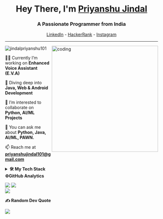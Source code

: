 <h1 align="center">Hey There, I'm <a href="https://instagram.com/jindalpriyanshu">Priyanshu Jindal</a> </h1>
<h3 align="center">A Passionate Programmer from India</h3>

<p align="center">
  <a href="https://www.linkedin.com/in/sanjay-k-v/">LinkedIn</a> - 
  <a href="https://www.hackerrank.com/priyanshu101/">HackerRank</a> -
  <a href="https://instagram.com/jindalpriyanshu">Instagram</a>
</p> 

--------------------------------------------

<img align="right" alt="coding" min-width="300px" max-width="300px" width="350px" src="https://raw.githubusercontent.com/sanjay-kv/sanjay-kv/main/Assets/illustration.png">

<p align="left"> <img src="https://komarev.com/ghpvc/?username=jindalpriyanshu101&label=Profile%20views&color=0e75b6&style=flat" alt="jindalpriyanshu101" /> </p>

🧑‍💻 Currently I’m working on **Enhanced Voice Assistant (E.V.A)**

🌱 Diving deep into **Java, Web & Android Development** 

👀 I’m interested to collaborate on **Python, AI/ML Projects** 

💬 You can ask me about **Python, Java, AI/ML, PAWN.** 

📫 Reach me at **priyanshujindal101@gmail.com** 

<!-- About me ended -->
 
<details>	
 <summary><b>🛠 My Tech Stack</b></summary><br>

![C](https://img.shields.io/badge/c-%2300599C.svg?style=for-the-badge&logo=c&logoColor=white) ![C++](https://img.shields.io/badge/c++-%2300599C.svg?style=for-the-badge&logo=c%2B%2B&logoColor=white) ![CSS3](https://img.shields.io/badge/css3-%231572B6.svg?style=for-the-badge&logo=css3&logoColor=white) ![Kotlin](https://img.shields.io/badge/kotlin-%237F52FF.svg?style=for-the-badge&logo=kotlin&logoColor=white) ![JavaScript](https://img.shields.io/badge/javascript-%23323330.svg?style=for-the-badge&logo=javascript&logoColor=%23F7DF1E) ![Java](https://img.shields.io/badge/java-%23ED8B00.svg?style=for-the-badge&logo=openjdk&logoColor=white) ![HTML5](https://img.shields.io/badge/html5-%23E34F26.svg?style=for-the-badge&logo=html5&logoColor=white) ![Markdown](https://img.shields.io/badge/markdown-%23000000.svg?style=for-the-badge&logo=markdown&logoColor=white) ![Lua](https://img.shields.io/badge/lua-%232C2D72.svg?style=for-the-badge&logo=lua&logoColor=white) ![Python](https://img.shields.io/badge/python-3670A0?style=for-the-badge&logo=python&logoColor=ffdd54) ![DigitalOcean](https://img.shields.io/badge/DigitalOcean-%230167ff.svg?style=for-the-badge&logo=digitalOcean&logoColor=white) ![Google Cloud](https://img.shields.io/badge/GoogleCloud-%234285F4.svg?style=for-the-badge&logo=google-cloud&logoColor=white) ![AWS](https://img.shields.io/badge/AWS-%23FF9900.svg?style=for-the-badge&logo=amazon-aws&logoColor=white) ![Vercel](https://img.shields.io/badge/vercel-%23000000.svg?style=for-the-badge&logo=vercel&logoColor=white) ![Oracle](https://img.shields.io/badge/Oracle-F80000?style=for-the-badge&logo=oracle&logoColor=white) ![Bootstrap](https://img.shields.io/badge/bootstrap-%238511FA.svg?style=for-the-badge&logo=bootstrap&logoColor=white) ![Django](https://img.shields.io/badge/django-%23092E20.svg?style=for-the-badge&logo=django&logoColor=white) ![Flask](https://img.shields.io/badge/flask-%23000.svg?style=for-the-badge&logo=flask&logoColor=white) ![NPM](https://img.shields.io/badge/NPM-%23CB3837.svg?style=for-the-badge&logo=npm&logoColor=white) ![MongoDB](https://img.shields.io/badge/MongoDB-%234ea94b.svg?style=for-the-badge&logo=mongodb&logoColor=white) ![MySQL](https://img.shields.io/badge/mysql-4479A1.svg?style=for-the-badge&logo=mysql&logoColor=white) ![SQLite](https://img.shields.io/badge/sqlite-%2307405e.svg?style=for-the-badge&logo=sqlite&logoColor=white) ![Canva](https://img.shields.io/badge/Canva-%2300C4CC.svg?style=for-the-badge&logo=Canva&logoColor=white) ![Figma](https://img.shields.io/badge/figma-%23F24E1E.svg?style=for-the-badge&logo=figma&logoColor=white) ![Pandas](https://img.shields.io/badge/pandas-%23150458.svg?style=for-the-badge&logo=pandas&logoColor=white) ![TensorFlow](https://img.shields.io/badge/TensorFlow-%23FF6F00.svg?style=for-the-badge&logo=TensorFlow&logoColor=white) ![NumPy](https://img.shields.io/badge/numpy-%23013243.svg?style=for-the-badge&logo=numpy&logoColor=white) ![Matplotlib](https://img.shields.io/badge/Matplotlib-%23ffffff.svg?style=for-the-badge&logo=Matplotlib&logoColor=black) ![OpenCV](https://img.shields.io/badge/opencv-%23white.svg?style=for-the-badge&logo=opencv&logoColor=white)

</details>

<!--

<h2 align="left">Connect with me:</h2>
<p align="left">
<a href="https://linkedin.com/in/priyanshuaggarwal" target="blank"><img align="center" src="https://raw.githubusercontent.com/rahuldkjain/github-profile-readme-generator/master/src/images/icons/Social/linked-in-alt.svg" alt="priyanshuaggarwal" height="30" width="40" /></a>
<a href="https://instagram.com/jindalpriyanshu" target="blank"><img align="center" src="https://raw.githubusercontent.com/rahuldkjain/github-profile-readme-generator/master/src/images/icons/Social/instagram.svg" alt="jindalpriyanshu" height="30" width="40" /></a>
<a href="https://www.hackerrank.com/priyanshu101" target="blank"><img align="center" src="https://raw.githubusercontent.com/rahuldkjain/github-profile-readme-generator/master/src/images/icons/Social/hackerrank.svg" alt="priyanshu101" height="30" width="40" /></a>
</p>

-->

 <summary><b>⚙️GitHub Analytics</b></summary>
 
![](https://github-readme-stats.vercel.app/api?username=jindalpriyanshu101&theme=radical&hide_border=false&include_all_commits=true&count_private=true)
![](https://github-readme-streak-stats.herokuapp.com/?user=jindalpriyanshu101&theme=radical&hide_border=false)<br/>
![](https://github-readme-stats.vercel.app/api/top-langs/?username=jindalpriyanshu101&theme=radical&hide_border=false&include_all_commits=true&count_private=true&layout=compact)

<!--### ✍️ Random Dev Quote -->
 <summary><b>✍️ Random Dev Quote</b></summary>
 
![](https://quotes-github-readme.vercel.app/api?type=horizontal&theme=radical)
